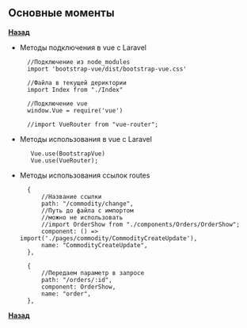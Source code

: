 ## Основные моменты


**[Назад](./README.md)**

- Методы подключения в vue с Laravel

        //Подключение из node_modules
        import 'bootstrap-vue/dist/bootstrap-vue.css'
         
        //Файла в текущей дериктории
        import Index from "./Index"
        
        //Подключение vue
        window.Vue = require('vue')
        
        //import VueRouter from "vue-router";
        
        
- Методы использования в vue с Laravel

         Vue.use(BootstrapVue)
         Vue.use(VueRouter);
         
         
- Методы использования ссылок routes

        {
            //Название ссылки
            path: "/commodity/change",
            //Путь до файла с импортом
            //можно не использовать 
            //import OrderShow from "./components/Orders/OrderShow";
            component: () => import('./pages/commodity/CommodityCreateUpdate'),
            name: "CommodityCreateUpdate",
        },
        
        {
            //Передаем параметр в запросе
            path: "/orders/:id",
            component: OrderShow,
            name: "order",
        },
        
        
**[Назад](./README.md)**

